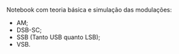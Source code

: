 Notebook com teoria básica e simulação das modulações:
- AM;
- DSB-SC;
- SSB (Tanto USB quanto LSB);
- VSB.
